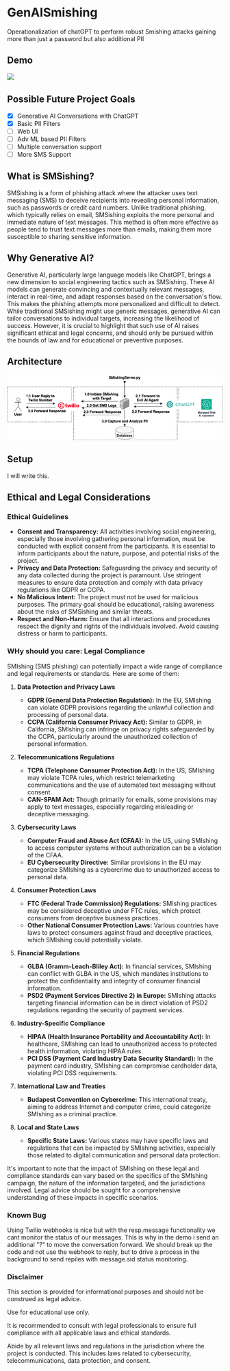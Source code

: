# GenAISmishing
Operationalization of chatGPT to perform robust Smishing attacks gaining more than just a password but also additional PII
## Demo
![](./demo.gif)

## Possible Future Project Goals
- [x] Generative AI Conversations with ChatGPT
- [x] Basic PII Filters 
- [ ] Web UI 
- [ ] Adv ML based PII Filters 
- [ ] Multiple conversation support
- [ ] More SMS Support 

## What is SMSishing?
SMSishing is a form of phishing attack where the attacker uses text messaging (SMS) to deceive recipients into revealing personal information, such as passwords or credit card numbers. Unlike traditional phishing, which typically relies on email, SMSishing exploits the more personal and immediate nature of text messages. This method is often more effective as people tend to trust text messages more than emails, making them more susceptible to sharing sensitive information.

## Why Generative AI?
Generative AI, particularly large language models like ChatGPT, brings a new dimension to social engineering tactics such as SMSishing. These AI models can generate convincing and contextually relevant messages, interact in real-time, and adapt responses based on the conversation's flow. This makes the phishing attempts more personalized and difficult to detect. While traditional SMSishing might use generic messages, generative AI can tailor conversations to individual targets, increasing the likelihood of success. However, it is crucial to highlight that such use of AI raises significant ethical and legal concerns, and should only be pursued within the bounds of law and for educational or preventive purposes.

## Architecture 
![image info](./arhitecture.drawio.png)

## Setup 
I will write this.


## Ethical and Legal Considerations

### Ethical Guidelines
- **Consent and Transparency:** All activities involving social engineering, especially those involving gathering personal information, must be conducted with explicit consent from the participants. It is essential to inform participants about the nature, purpose, and potential risks of the project.
- **Privacy and Data Protection:** Safeguarding the privacy and security of any data collected during the project is paramount. Use stringent measures to ensure data protection and comply with data privacy regulations like GDPR or CCPA.
- **No Malicious Intent:** The project must not be used for malicious purposes. The primary goal should be educational, raising awareness about the risks of SMSishing and similar threats.
- **Respect and Non-Harm:** Ensure that all interactions and procedures respect the dignity and rights of the individuals involved. Avoid causing distress or harm to participants.

### WHy should you care: Legal Compliance

SMIshing (SMS phishing) can potentially impact a wide range of compliance and legal requirements or standards. Here are some of them:

1. **Data Protection and Privacy Laws**
   - **GDPR (General Data Protection Regulation):** In the EU, SMIshing can violate GDPR provisions regarding the unlawful collection and processing of personal data.
   - **CCPA (California Consumer Privacy Act):** Similar to GDPR, in California, SMIshing can infringe on privacy rights safeguarded by the CCPA, particularly around the unauthorized collection of personal information.

2. **Telecommunications Regulations**
   - **TCPA (Telephone Consumer Protection Act):** In the US, SMIshing may violate TCPA rules, which restrict telemarketing communications and the use of automated text messaging without consent.
   - **CAN-SPAM Act:** Though primarily for emails, some provisions may apply to text messages, especially regarding misleading or deceptive messaging.

3. **Cybersecurity Laws**
   - **Computer Fraud and Abuse Act (CFAA):** In the US, using SMIshing to access computer systems without authorization can be a violation of the CFAA.
   - **EU Cybersecurity Directive:** Similar provisions in the EU may categorize SMIshing as a cybercrime due to unauthorized access to personal data.

4. **Consumer Protection Laws**
   - **FTC (Federal Trade Commission) Regulations:** SMIshing practices may be considered deceptive under FTC rules, which protect consumers from deceptive business practices.
   - **Other National Consumer Protection Laws:** Various countries have laws to protect consumers against fraud and deceptive practices, which SMIshing could potentially violate.

5. **Financial Regulations**
   - **GLBA (Gramm-Leach-Bliley Act):** In financial services, SMIshing can conflict with GLBA in the US, which mandates institutions to protect the confidentiality and integrity of consumer financial information.
   - **PSD2 (Payment Services Directive 2) in Europe:** SMIshing attacks targeting financial information can be in direct violation of PSD2 regulations regarding the security of payment services.

6. **Industry-Specific Compliance**
   - **HIPAA (Health Insurance Portability and Accountability Act):** In healthcare, SMIshing can lead to unauthorized access to protected health information, violating HIPAA rules.
   - **PCI DSS (Payment Card Industry Data Security Standard):** In the payment card industry, SMIshing can compromise cardholder data, violating PCI DSS requirements.

7. **International Law and Treaties**
   - **Budapest Convention on Cybercrime:** This international treaty, aiming to address Internet and computer crime, could categorize SMIshing as a criminal practice.

8. **Local and State Laws**
   - **Specific State Laws:** Various states may have specific laws and regulations that can be impacted by SMIshing activities, especially those related to digital communication and personal data protection.

It's important to note that the impact of SMIshing on these legal and compliance standards can vary based on the specifics of the SMIshing campaign, the nature of the information targeted, and the jurisdictions involved. Legal advice should be sought for a comprehensive understanding of these impacts in specific scenarios.

### Known Bug
Using Twilio webhooks is nice but with the resp.message functionality we cant monitor the status of our messages. This is why in the demo i send an additional "?" to move the conversation forward. We should break up the code and not use the webhook to reply, but to drive a process in the background to send repiles with message.sid status monitoring. 

### Disclaimer
This section is provided for informational purposes and should not be construed as legal advice.

 Use for educational use only. 
 
 It is recommended to consult with legal professionals to ensure full compliance with all applicable laws and ethical standards.

Abide by all relevant laws and regulations in the jurisdiction where the project is conducted. This includes laws related to cybersecurity, telecommunications, data protection, and consent.

